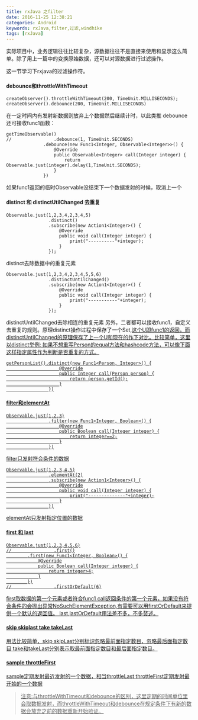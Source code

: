 ```yaml
---
title: rxJava 之filter
date: 2016-11-25 12:38:21
categories: Android
keywords: rxJava,filter,过滤,windhike
tags: [rxJava]
---
```

实际项目中，业务逻辑往往比较复杂，源数据往往不是直接来使用和显示这么简单。除了用上一篇中的变换原始数据，还可以对源数据进行过滤操作。

这一节学习下rxjava的过滤操作符。
<!--more-->
#### debounce和throttleWithTimeout
```
createObserver().throttleWithTimeout(200, TimeUnit.MILLISECONDS);
createObserver().debounce(200, TimeUnit.MILLISECONDS)
```
在一定时间内有发射新数据则放弃上个数据然后继续计时，以此类推
debounce还可接收func1函数：
```
getTimeObservable()
//                .debounce(1, TimeUnit.SECONDS)
              .debounce(new Func1<Integer, Observable<Integer>>() {
                  @Override
                  public Observable<Integer> call(Integer integer) {
                      return Observable.just(integer).delay(1,TimeUnit.SECONDS);
                  }
              })
```
如果func1返回的临时Observable没结束下一个数据发射的时候，取消上一个
#### distinct 和 distinctUtilChanged 去重复
```
Observable.just(1,2,3,4,2,3,4,5)
                .distinct()
                .subscribe(new Action1<Integer>() {
                    @Override
                    public void call(Integer integer) {
                        print("----------"+integer);
                    }
                });
```
distinct去除数据中的重复元素
```
Observable.just(1,2,3,4,2,3,4,5,5,6)
                .distinctUntilChanged()
                .subscribe(new Action1<Integer>() {
                    @Override
                    public void call(Integer integer) {
                        print("-----------"+integer);
                    }
                });
```
distinctUntilChanged去除相连的重复元素
另外，二者都可以接收func1，自定义去重复的规则。原理distinct操作过程中保存了一个Set<U>,这个U即func1的返回，而distinctUntilChanged的原理保存了上一个U和现在的作下对比。比较简单，这里以distinct举例:
如果不想重写Person的equal方法和hashcode方法，可以像下面这样指定属性作为判断是否重复的方式。
```
getPersonList().distinct(new Func1<Person, Integer>() {
                    @Override
                    public Integer call(Person person) {
                        return person.getId();
                    }
                })
```

#### filter和elementAt
```
Observable.just(1,2,3)
                .filter(new Func1<Integer, Boolean>() {
                    @Override
                    public Boolean call(Integer integer) {
                        return integer==2;
                    }
                })
```
filter只发射符合条件的数据
```
Observable.just(1,2,3,4,5)
                .elementAt(2)
                .subscribe(new Action1<Integer>() {
                    @Override
                    public void call(Integer integer) {
                        print("--------------"+integer);
                    }
                })
```
elementAt只发射指定位置的数据

#### first 和 last
```
Observable.just(1,2,3,4,5,6)
//                .first()
        .first(new Func1<Integer, Boolean>() {
            @Override
            public Boolean call(Integer integer) {
                return integer>4;
            }
        })
//                .firstOrDefault(6)
```
first取数据的第一个元素或者符合func1 call返回条件的第一个元素，如果没有符合条件的会抛出异常NoSuchElementException,有需要可以用firstOrDefault来提供一个默认的返回值。
last,lastOrDefault用法差不多，不多赘述。

#### skip skiplast take takeLast
用法比较简单，skip skipLast分别标识忽略最前面指定数目，忽略最后面指定数目
take和takeLast分别表示取最前面指定数目和最后面指定数目。

#### sample throttleFirst
sample定期发射最近发射的一个数据，相当throttleLast
throttleFirst定期发射最开始的一个数据

>注意:与throttleWithTimeout和debounce的区别，这里定期的时间单位里会取数据发射，而throttleWithTimeout和debounce在规定条件下有新的数据会放弃之前的数据重新开始验证。
